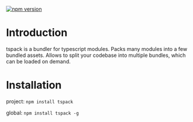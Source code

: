 [![npm version](https://badge.fury.io/js/tspack.svg)](https://badge.fury.io/js/tspack)

# Introduction

tspack is a bundler for typescript modules. Packs many modules into a few bundled assets. Allows to split your codebase into multiple bundles, which can be loaded on demand.


# Installation

project:
`npm install tspack`

global:
`npm install tspack -g`

